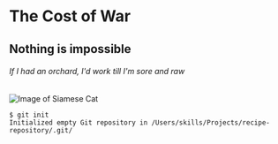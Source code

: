 # The Cost of War
## Nothing is impossible
###### If I had an orchard, I'd work till I'm sore and raw

![Image of Siamese Cat](https://www.zooplus.co.uk/magazine/wp-content/uploads/2019/05/Siamese-cat-beautiful-1024x685.jpg)

```
$ git init
Initialized empty Git repository in /Users/skills/Projects/recipe-repository/.git/
```
